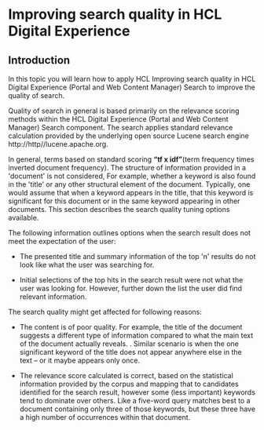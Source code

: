# Improving search quality in HCL Digital Experience

## Introduction

In this topic you will learn how to apply HCL Improving search quality in HCL Digital Experience (Portal and Web Content Manager) Search to improve the quality of search.

Quality of search in general is based primarily on the relevance scoring methods within the HCL Digital Experience (Portal and Web Content Manager) Search component. The search applies standard relevance calculation provided by the underlying open source Lucene search engine http://http//lucene.apache.org.

In general, terms based on standard scoring **“tf x idf”**(term frequency times inverted document frequency). The structure of information provided in a 'document' is not considered, For example, whether a keyword is also found in the 'title' or any other structural element of the document. Typically, one would assume that when a keyword appears in the title, that this keyword is significant for this document or in the same keyword appearing in other documents. This section describes the search quality tuning options available. 

The following information outlines options when the search result does not meet the expectation of the user:

- The presented title and summary information of the top 'n' results do not look like what the user was searching for.

- Initial selections of the top hits in the search result were not what the user was looking for. However, further down the list the user did find relevant information.

The search quality might get affected for following reasons:

- The content is of poor quality. For example, the title of the document suggests a different type of information compared to what the main text of the document actually reveals. . Similar scenario is when the one significant keyword of the title does not appear anywhere else in the text – or it maybe appears only once.

- The relevance score calculated is correct, based on the statistical information provided by the corpus and mapping that to candidates identified for the search result, however some (less important) keywords tend to dominate over others. 
Like a five-word query matches best to a document containing only three of those keywords, but these three have a high number of occurrences within that document.